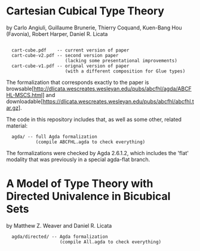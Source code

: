 
# Cartesian Cubical Type Theory 
by Carlo Angiuli, Guillaume Brunerie, Thierry Coquand, 
Kuen-Bang Hou (Favonia), Robert Harper, Daniel R. Licata
```

  cart-cube.pdf    -- current version of paper
  cart-cube-v2.pdf -- second version paper
                      (lacking some presentational improvements)
  cart-cube-v1.pdf -- orignal version of paper
                      (with a different composition for Glue types)
```

The formalization that corresponds exactly to the paper is
browsable[http://dlicata.wescreates.wesleyan.edu/pubs/abcfhl/agda/ABCFHL-MSCS.html] and
downloadable[https://dlicata.wescreates.wesleyan.edu/pubs/abcfhl/abcfhl.tar.gz].
  
The code in this repository includes that, as well as some other, related material:
```
  agda/ -- full Agda formalization
           (compile ABCFHL.agda to check everything)
```

The formalizations were checked by Agda 2.6.1.2, which includes the
'flat' modality that was previously in a special agda-flat branch.

# A Model of Type Theory with Directed Univalence in Bicubical Sets
by Matthew Z. Weaver and Daniel R. Licata

```
  agda/directed/ -- Agda formalization
                    (compile All.agda to check everything)
```

